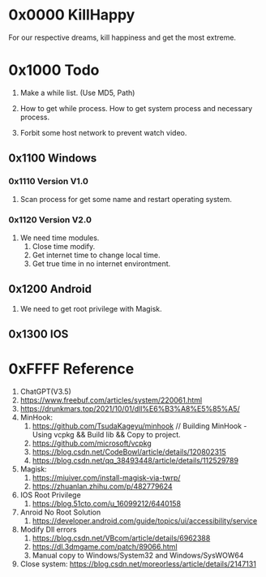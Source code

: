 # 0x0000 KillHappy
For our respective dreams, kill happiness and get the most extreme.

# 0x1000 Todo
1. Make a while list. (Use MD5, Path)
2. How to get while process. How to get system process and necessary process.

1. Forbit some host network to prevent watch video.

## 0x1100 Windows
### 0x1110 Version V1.0
1. Scan process for get some name and restart operating system.

### 0x1120 Version V2.0
1. We need time modules.
   1. Close time modify.
   2. Get internet time to change local time.
   3. Get true time in no internet environtment.

## 0x1200 Android
1. We need to get root privilege with Magisk.

## 0x1300 IOS

# 0xFFFF Reference
1. ChatGPT(V3.5)
2. https://www.freebuf.com/articles/system/220061.html
3. https://drunkmars.top/2021/10/01/dll%E6%B3%A8%E5%85%A5/
4. MinHook:
   1. https://github.com/TsudaKageyu/minhook // Building MinHook - Using vcpkg && Build lib && Copy to project.
   2. https://github.com/microsoft/vcpkg
   3. https://blog.csdn.net/CodeBowl/article/details/120802315
   4. https://blog.csdn.net/qq_38493448/article/details/112529789
5. Magisk:
   1. https://miuiver.com/install-magisk-via-twrp/
   2. https://zhuanlan.zhihu.com/p/482779624
6. IOS Root Privilege
   1. https://blog.51cto.com/u_16099212/6440158
7. Anroid No Root Solution
   1. https://developer.android.com/guide/topics/ui/accessibility/service
8. Modify Dll errors
   1. https://blog.csdn.net/VBcom/article/details/6962388
   2. https://dl.3dmgame.com/patch/89066.html
   3. Manual copy to Windows/System32 and Windows/SysWOW64
9. Close system: https://blog.csdn.net/moreorless/article/details/2147131
